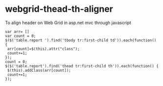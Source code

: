 # webgrid-thead-th-aligner
To align header on Web Grid in asp.net mvc through javascript

```
var arr= []
var count = 0;
$($('table.report ').find('tbody tr:first-child td')).each(function() {
 arr[count]=$(this).attr("class");
 count+=1;
});
count = 0;
$($('table.report').find('thead tr:first-child th')).each(function() {
 $(this).addClass(arr[count]);
 count+=1;  
});
```
